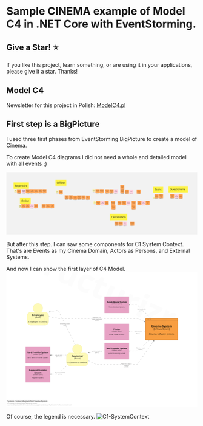 Sample **CINEMA** example of Model C4 in .NET Core with EventStorming.
==============================================================

## Give a Star! :star:
If you like this project, learn something, or are using it in your applications, please give it a star. Thanks!

## Model C4

Newsletter for this project in Polish: [ModelC4.pl](https://modelc4.pl)

## First step is a BigPicture
I used three first phases from EventStorming BigPicture to create a model of Cinema.

To create Model C4 diagrams I did not need a whole and detailed model with all events ;)

![EventStorming](images/C1/event_storming_big_picture.png)

But after this step. I can saw some components for C1 System Context.
That's are Events as my Cinema Domain, Actors as Persons, and External Systems.

And now I can show the first layer of C4 Model.
![C1-SystemContext](images/C1/c1_system_context.png)

Of course, the legend is necessary.
![C1-SystemContext](images/C1/c1_system_context_c1_system_context.png.png)